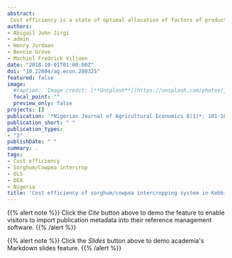```yaml
---
abstract:
 Cost efficiency is a state of optimal allocation of factors of production in which any other allocation will result to higher cost. In that case, the selection of farm inputs at minimum cost will help to reduce production cost and hence improve profitability of the farmers This research investigated the optimal allocation of factors of production by sorghum/cowpea intercrop farmers in Kebbi State Nigeria, with the aim of generating reliable information on their determinants. The technique applied in order to achieve the objectives of the study were the data envelopment analysis (DEA) and the ordinary least squares (OLS) regression. The data were obtained mainly from primary sources through a questionnaire survey of 256 monocroppers and intercroppers. Seventy-three sorghum/cowpea intercroppers were used for the cost efficiency analysis. The results show that the average cost efficiency of the sorghum/cowpea farmers in the study area was 0.52 indicating that the farmers were relatively cost inefficient. The result further indicated that years of farming experience and age of the farmer positively affected cost efficiency while access to credit and land fragmentation were found to decrease cost efficiency. Reduction in production cost through accessing support services such as subsidies on farm inputs, provision of credit, extension services and trainings on good agricultural practices by Government agricultural related and non-governmental agencies will also help farmers to apply the recommended farm inputs, which is also likely to influence cost efficiency positively. Farmers should also be sensitized on the benefits of having contiguous farms. This will lead to increase in the benefits from improving cost efficiency of the farmers in Kebbi State.
authors:
- Abigail John Jirgi
- admin
- Henry Jordaan 
- Bennie Gróve
- Machiel Fredrick Viljoen
date: "2018-10-01T01:00:00Z"
doi: "10.22004/ag.econ.280325"
featured: false
image:
  #caption: 'Image credit: [**Unsplash**](https://unsplash.com/photos/jdD8gXaTZsc)'
  focal_point: ""
  preview_only: false
projects: []
publication: '*Nigerian Journal of Agricultural Economics 8(1)*: 101-108'
publication_short: " "
publication_types:
- "2"
publishDate: " "
summary: .
tags:
- Cost efficiency
- Sorghum/Cowpea intercrop
- OLS
- DEA
- Nigeria
title: 'Cost efficiency of sorghum/cowpea intercropping system in Kebbi State, Nigeria'
---
```

{{% alert note %}}
Click the *Cite* button above to demo the feature to enable visitors to import publication metadata into their reference management software.
{{% /alert %}}

{{% alert note %}}
Click the *Slides* button above to demo academia's Markdown slides feature.
{{% /alert %}}
